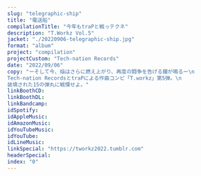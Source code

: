 ```yaml
---
slug: "telegraphic-ship"
title: "電送船"
compilationTitle: "今年もtraPと戦っテクネ"
description: "T.Workz Vol.5"
jacket: "./20220906-telegraphic-ship.jpg"
format: "album"
project: "compilation"
projectCustom: "Tech-nation Records"
date: "2022/09/06"
copy: "ーそして今、焔はさらに燃え上がり、再度の闘争を告げる鐘が鳴るー\n
Tech-nation RecordsとtraPによる作曲コンピ「T.workz」第5弾。\n
装填された15の弾丸に戦慄せよ。"
linkBoothCD: 
linkBoothDL: 
linkBandcamp: 
idSpotify: 
idAppleMusic: 
idAmazonMusic: 
idYouTubeMusic: 
idYouTube: 
idLineMusic: 
linkSpecial: "https://tworkz2022.tumblr.com"
headerSpecial: 
index: "0"
---
```

